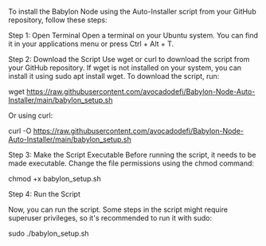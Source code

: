 
To install the Babylon Node using the Auto-Installer script from your GitHub repository, follow these steps:

Step 1: Open Terminal
Open a terminal on your Ubuntu system. You can find it in your applications menu or press Ctrl + Alt + T.

Step 2: Download the Script
Use wget or curl to download the script from your GitHub repository. If wget is not installed on your system, you can install it using sudo apt install wget. To download the script, run:


wget https://raw.githubusercontent.com/avocadodefi/Babylon-Node-Auto-Installer/main/babylon_setup.sh

Or using curl:

curl -O https://raw.githubusercontent.com/avocadodefi/Babylon-Node-Auto-Installer/main/babylon_setup.sh

Step 3: Make the Script Executable
Before running the script, it needs to be made executable. Change the file permissions using the chmod command:

chmod +x babylon_setup.sh

Step 4: Run the Script

Now, you can run the script. Some steps in the script might require superuser privileges, so it's recommended to run it with sudo:

sudo ./babylon_setup.sh
